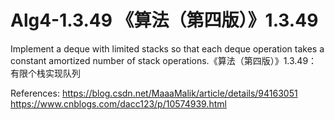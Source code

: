 # Alg4-1.3.49 《算法（第四版）》1.3.49
Implement a deque with limited stacks so that each deque operation takes a constant amortized number of stack operations.《算法（第四版）》1.3.49：有限个栈实现队列 

References:
https://blog.csdn.net/MaaaMalik/article/details/94163051
https://www.cnblogs.com/dacc123/p/10574939.html
